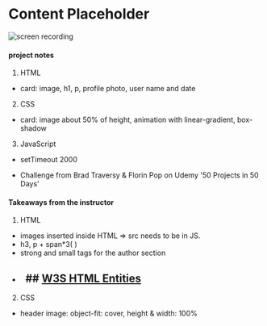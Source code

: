 # Content Placeholder

![screen recording](https://media.giphy.com/media/GnZYsWQzYvssmLHoPI/giphy.gif)

#### project notes

1. HTML
- card: image, h1, p, profile photo, user name and date

2. CSS
- card: image about 50% of height, animation with linear-gradient, box-shadow

3. JavaScript
- setTimeout 2000

+ Challenge from Brad Traversy & Florin Pop on Udemy '50 Projects in 50 Days'

#### Takeaways from the instructor

1. HTML
- images inserted inside HTML => src needs to be in JS.
- h3, p + span*3(<span>&nbsp;</span>)
- strong and small tags for the author section
- ## &nbsp; ## [W3S HTML Entities](https://www.w3schools.com/html/html_entities.asp)

2. CSS
- header image: object-fit: cover, height & width: 100%